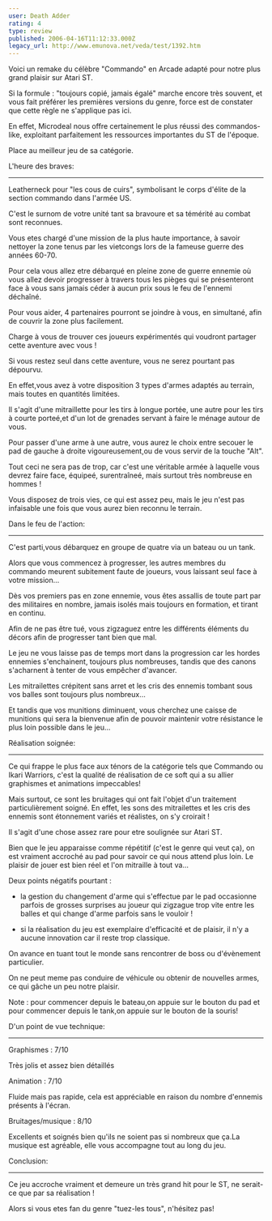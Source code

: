 ```yaml
---
user: Death Adder
rating: 4
type: review
published: 2006-04-16T11:12:33.000Z
legacy_url: http://www.emunova.net/veda/test/1392.htm
---
```

Voici un remake du célèbre "Commando" en Arcade adapté pour notre plus grand plaisir sur Atari ST.  

Si la formule : "toujours copié, jamais égalé" marche encore très souvent, et vous fait préférer les premières versions du genre, force est de constater que cette règle ne s'applique pas ici.  

En effet, Microdeal nous offre certainement le plus réussi des commandos-like, exploitant parfaitement les ressources importantes du ST de l'époque.  

Place au meilleur jeu de sa catégorie.  

  

  

L'heure des braves:  

----------------------  

Leatherneck pour "les cous de cuirs", symbolisant le corps d'élite de la section commando dans l'armée US.  

C'est le surnom de votre unité tant sa bravoure et sa témérité au combat sont reconnues.  

Vous etes chargé d'une mission de la plus haute importance, à savoir nettoyer la zone tenus par les vietcongs lors de la fameuse guerre des années 60-70\.  

Pour cela vous allez etre débarqué en pleine zone de guerre ennemie où vous allez devoir progresser à travers tous les pièges qui se présenteront face à vous sans jamais céder à aucun prix sous le feu de l'ennemi déchaîné.  

  

Pour vous aider, 4 partenaires pourront se joindre à vous, en simultané, afin de couvrir la zone plus facilement.  

Charge à vous de trouver ces joueurs expérimentés qui voudront partager cette aventure avec vous !  

Si vous restez seul dans cette aventure, vous ne serez pourtant pas dépourvu.  

En effet,vous avez à votre disposition 3 types d'armes adaptés au terrain, mais toutes en quantités limitées.  

Il s'agit d'une mitraillette pour les tirs à longue portée, une autre pour les tirs à courte porteé,et d'un lot de grenades servant à faire le ménage autour de vous.  

Pour passer d'une arme à une autre, vous aurez le choix entre secouer le pad de gauche à droite vigoureusement,ou de vous servir de la touche "Alt".  

  

Tout ceci ne sera pas de trop, car c'est une véritable armée à laquelle vous devrez faire face, équipeé, surentraîneé, mais surtout très nombreuse en hommes !  

Vous disposez de trois vies, ce qui est assez peu, mais le jeu n'est pas infaisable une fois que vous aurez bien reconnu le terrain.  

  

  

Dans le feu de l'action:  

----------------------------  

C'est parti,vous débarquez en groupe de quatre via un bateau ou un tank.  

Alors que vous commencez à progresser, les autres membres du commando meurent subitement faute de joueurs, vous laissant seul face à votre mission...  

Dès vos premiers pas en zone ennemie, vous êtes assallis de toute part par des militaires en nombre, jamais isolés mais toujours en formation, et tirant en continu.  

Afin de ne pas être tué, vous zigzaguez entre les différents éléments du décors afin de progresser tant bien que mal.  

Le jeu ne vous laisse pas de temps mort dans la progression car les hordes ennemies s'enchainent, toujours plus nombreuses, tandis que des canons s'acharnent à tenter de vous empêcher d'avancer.  

Les mitrailettes crépitent sans arret et les cris des ennemis tombant sous vos balles sont toujours plus nombreux...  

Et tandis que vos munitions diminuent, vous cherchez une caisse de munitions qui sera la bienvenue afin de pouvoir maintenir votre résistance le plus loin possible dans le jeu...  

  

  

Réalisation soignée:  

-------------------------  

Ce qui frappe le plus face aux ténors de la catégorie tels que Commando ou Ikari Warriors, c'est la qualité de réalisation de ce soft qui a su allier graphismes et animations impeccables!  

Mais surtout, ce sont les bruitages qui ont fait l'objet d'un traitement particulièrement soigné. En effet, les sons des mitrailettes et les cris des ennemis sont étonnement variés et réalistes, on s'y croirait !  

Il s'agit d'une chose assez rare pour etre soulignée sur Atari ST.  

Bien que le jeu apparaisse comme répétitif (c'est le genre qui veut ça), on est vraiment accroché au pad pour savoir ce qui nous attend plus loin. Le plaisir de jouer est bien réel et l'on mitraille à tout va...  

  

Deux points négatifs pourtant :  

- la gestion du changement d'arme qui s'effectue par le pad occasionne parfois de grosses surprises au joueur qui zigzague trop vite entre les balles et qui change d'arme parfois sans le vouloir !  

- si la réalisation du jeu est exemplaire d'efficacité et de plaisir, il n'y a aucune innovation car il reste trop classique.  

On avance en tuant tout le monde sans rencontrer de boss ou d'évènement particulier.  

On ne peut meme pas conduire de véhicule ou obtenir de nouvelles armes, ce qui gâche un peu notre plaisir.  

  

Note : pour commencer depuis le bateau,on appuie sur le bouton du pad et pour commencer depuis le tank,on appuie sur le bouton de la souris!  

  

  

D'un point de vue technique:  

-----------------------------------  

Graphismes : 7/10  

Très jolis et assez bien détaillés  

  

Animation : 7/10  

Fluide mais pas rapide, cela est appréciable en raison du nombre d'ennemis présents à l'écran.  

  

Bruitages/musique : 8/10  

Excellents et soignés bien qu'ils ne soient pas si nombreux que ça.La musique est agréable, elle vous accompagne tout au long du jeu.  

  

  

Conclusion:  

---------------  

Ce jeu accroche vraiment et demeure un très grand hit pour le ST, ne serait-ce que par sa réalisation !  

Alors si vous etes fan du genre "tuez-les tous", n'hésitez pas!